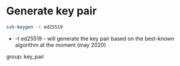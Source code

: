# Generate key pair

```bash
ssh-keygen -t ed25519
```

- -t ed25519 - will generate the key pair based on the best-known algorithm at the moment (may 2020)

group: key_pair

